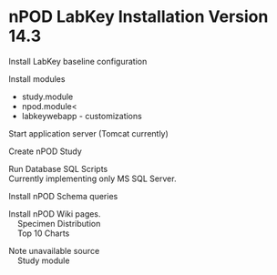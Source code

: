 <h1>nPOD LabKey Installation Version 14.3</h1>

Install LabKey baseline configuration<br>

Install modules
<ul>
  <li>study.module</li>
  <li>npod.module<</li>
  <li>labkeywebapp - customizations</li>
</ul>

Start application server (Tomcat currently)<br>

Create nPOD Study<br>

Run Database SQL Scripts<br>
        Currently implementing only MS SQL Server.<br>

Install nPOD Schema queries<br>

Install nPOD Wiki pages.<br>
&nbsp;&nbsp;&nbsp;&nbsp;Specimen Distribution<br>
&nbsp;&nbsp;&nbsp;&nbsp;Top 10 Charts<br>

Note unavailable source<br>
&nbsp;&nbsp;&nbsp;&nbsp;Study module<br>
